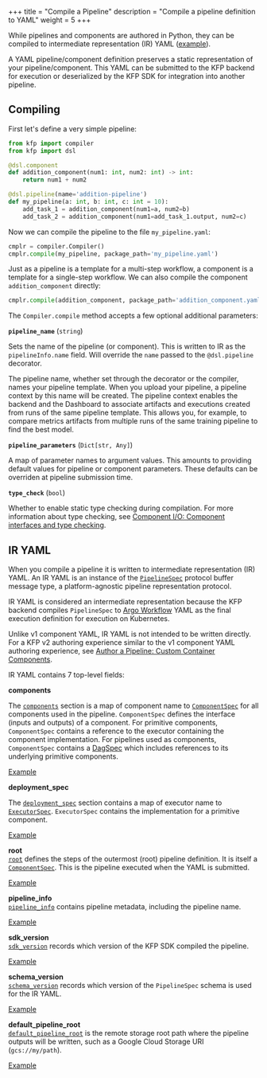 +++
title = "Compile a Pipeline"
description = "Compile a pipeline definition to YAML"
weight = 5
+++

While pipelines and components are authored in Python, they can be compiled to intermediate representation (IR) YAML ([example][compiled-output-example]).

A YAML pipeline/component definition preserves a static representation of your pipeline/component. This YAML can be submitted to the KFP backend for execution or deserialized by the KFP SDK for integration into another pipeline.

## Compiling
First let's define a very simple pipeline:

```python
from kfp import compiler
from kfp import dsl

@dsl.component
def addition_component(num1: int, num2: int) -> int:
    return num1 + num2

@dsl.pipeline(name='addition-pipeline')
def my_pipeline(a: int, b: int, c: int = 10):
    add_task_1 = addition_component(num1=a, num2=b)
    add_task_2 = addition_component(num1=add_task_1.output, num2=c)
```

Now we can compile the pipeline to the file `my_pipeline.yaml`:

```python
cmplr = compiler.Compiler()
cmplr.compile(my_pipeline, package_path='my_pipeline.yaml')
```

Just as a pipeline is a template for a multi-step workflow, a component is a template for a single-step workflow. We can also compile the component `addition_component` directly:

```python
cmplr.compile(addition_component, package_path='addition_component.yaml')
```

The `Compiler.compile` method accepts a few optional additional parameters:

**`pipeline_name`** (`string`)

Sets the name of the pipeline (or component). This is written to IR as the  `pipelineInfo.name` field. Will override the `name` passed to the `@dsl.pipeline` decorator.

The pipeline name, whether set through the decorator or the compiler, names your pipeline template. When you upload your pipeline, a pipeline context by this name will be created. The pipeline context enables the backend and the Dashboard to associate artifacts and executions created from runs of the same pipeline template. This allows you, for example, to compare metrics artifacts from multiple runs of the same training pipeline to find the best model.

**`pipeline_parameters`** (`Dict[str, Any]`)

A map of parameter names to argument values. This amounts to providing default values for pipeline or component parameters. These defaults can be overriden at pipeline submission time.

**`type_check`** (`bool`)

Whether to enable static type checking during compilation. For more information about type checking, see [Component I/O: Component interfaces and type checking][type-checking].

## IR YAML
When you compile a pipeline it is written to intermediate representation (IR) YAML. An IR YAML is an instance of the [`PipelineSpec`][pipeline-spec] protocol buffer message type, a platform-agnostic pipeline representation protocol.

IR YAML is considered an intermediate representation because the KFP backend compiles `PipelineSpec` to [Argo Workflow][argo-workflow] YAML as the final execution definition for execution on Kubernetes.

Unlike v1 component YAML, IR YAML is not intended to be written directly. For a KFP v2 authoring experience similar to the v1 component YAML authoring experience, see [Author a Pipeline: Custom Container Components][custom-container-component-authoring].

IR YAML contains 7 top-level fields:

**components**

The [`components`][components-schema] section is a map of component name to [`ComponentSpec`][component-spec] for all components used in the pipeline. `ComponentSpec` defines the interface (inputs and outputs) of a component. For primitive components, `ComponentSpec` contains a reference to the executor containing the component implementation. For pipelines used as components, `ComponentSpec` contains a [DagSpec][dag-spec] which includes references to its underlying primitive components.

[Example][components-example]

**deployment_spec**

The [`deployment_spec`][deployment-spec-schema] section contains a map of executor name to [`ExecutorSpec`][executor-spec]. `ExecutorSpec` contains the implementation for a primitive component.

[Example][deployment-spec-example]

**root**  
[`root`][root-schema] defines the steps of the outermost (root) pipeline definition. It is itself a [`ComponentSpec`][component-spec]. This is the pipeline executed when the YAML is submitted.

[Example][root-example]

**pipeline_info**  
[`pipeline_info`][pipeline-info-schema] contains pipeline metadata, including the pipeline name.

[Example][pipeline-info-example]  

**sdk_version**  
[`sdk_version`][sdk-version-schema] records which version of the KFP SDK compiled the pipeline.

[Example][sdk-version-example]  

**schema_version**  
[`schema_version`][schema-version-schema] records which version of the `PipelineSpec` schema is used for the IR YAML.

[Example][schema-version-example]

**default_pipeline_root**  
[`default_pipeline_root`][default-pipeline-root-schema] is the remote storage root path where the pipeline outputs will be written, such as a Google Cloud Storage URI (`gcs://my/path`).

[Example][default-pipeline-root-example]  


[pipeline-spec]: https://github.com/kubeflow/pipelines/blob/41b69fd90da812005965f2209b64fd1278f1cdc9/api/v2alpha1/pipeline_spec.proto#L50
[argo-workflow]: https://argoproj.github.io/argo-workflows/
[custom-container-component-authoring]: /docs/components/pipelines/v2/author-a-pipeline/components/#3-custom-container-components
[compiled-output-example]: https://github.com/kubeflow/pipelines/blob/984d8a039d2ff105ca6b21ab26be057b9552b51d/sdk/python/test_data/pipelines/two_step_pipeline.yaml
[components-example]: https://github.com/kubeflow/pipelines/blob/984d8a039d2ff105ca6b21ab26be057b9552b51d/sdk/python/test_data/pipelines/two_step_pipeline.yaml#L1-L21
[deployment-spec-example]: https://github.com/kubeflow/pipelines/blob/984d8a039d2ff105ca6b21ab26be057b9552b51d/sdk/python/test_data/pipelines/two_step_pipeline.yaml#L23-L49
[root-example]: https://github.com/kubeflow/pipelines/blob/984d8a039d2ff105ca6b21ab26be057b9552b51d/sdk/python/test_data/pipelines/two_step_pipeline.yaml#L52-L85
[pipeline-info-example]: https://github.com/kubeflow/pipelines/blob/984d8a039d2ff105ca6b21ab26be057b9552b51d/sdk/python/test_data/pipelines/two_step_pipeline.yaml#L50-L51
[sdk-version-example]: https://github.com/kubeflow/pipelines/blob/984d8a039d2ff105ca6b21ab26be057b9552b51d/sdk/python/test_data/pipelines/two_step_pipeline.yaml#L87
[schema-version-example]: https://github.com/kubeflow/pipelines/blob/984d8a039d2ff105ca6b21ab26be057b9552b51d/sdk/python/test_data/pipelines/two_step_pipeline.yaml#L86
[default-pipeline-root-example]: https://github.com/kubeflow/pipelines/blob/984d8a039d2ff105ca6b21ab26be057b9552b51d/sdk/python/test_data/pipelines/two_step_pipeline.yaml#L22
[components-schema]: https://github.com/kubeflow/pipelines/blob/41b69fd90da812005965f2209b64fd1278f1cdc9/api/v2alpha1/pipeline_spec.proto#L74-L75
[deployment-spec-schema]: https://github.com/kubeflow/pipelines/blob/41b69fd90da812005965f2209b64fd1278f1cdc9/api/v2alpha1/pipeline_spec.proto#L56
[root-schema]: https://github.com/kubeflow/pipelines/blob/41b69fd90da812005965f2209b64fd1278f1cdc9/api/v2alpha1/pipeline_spec.proto#L77-L79
[pipeline-info-schema]: https://github.com/kubeflow/pipelines/blob/41b69fd90da812005965f2209b64fd1278f1cdc9/api/v2alpha1/pipeline_spec.proto#L51-L52
[sdk-version-schema]: https://github.com/kubeflow/pipelines/blob/41b69fd90da812005965f2209b64fd1278f1cdc9/api/v2alpha1/pipeline_spec.proto#L58-L59
[schema-version-schema]: https://github.com/kubeflow/pipelines/blob/41b69fd90da812005965f2209b64fd1278f1cdc9/api/v2alpha1/pipeline_spec.proto#L61-L62
[default-pipeline-root-schema]: https://github.com/kubeflow/pipelines/blob/41b69fd90da812005965f2209b64fd1278f1cdc9/api/v2alpha1/pipeline_spec.proto#L81-L82
[component-spec]: https://github.com/kubeflow/pipelines/blob/41b69fd90da812005965f2209b64fd1278f1cdc9/api/v2alpha1/pipeline_spec.proto#L85-L96
[executor-spec]: https://github.com/kubeflow/pipelines/blob/41b69fd90da812005965f2209b64fd1278f1cdc9/api/v2alpha1/pipeline_spec.proto#L788-L803
[dag-spec]: https://github.com/kubeflow/pipelines/blob/41b69fd90da812005965f2209b64fd1278f1cdc9/api/v2alpha1/pipeline_spec.proto#L98-L105
[type-checking]: /docs/components/pipelines/v2/author-a-pipeline/component-io#component-interfaces-and-type-checking